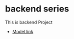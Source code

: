 # backend series

This is backend Project

- [Model link](https://app.eraser.io/workspace/YtPqZ1VogxGy1jzIDkzj)